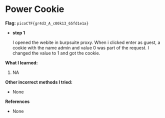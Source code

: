 # Power Cookie

**Flag:** `picoCTF{gr4d3_A_c00k13_65fd1e1a}`

- **step 1**

    I opened the webite in burpsuite proxy. When i clicked enter as guest, a cookie with the name admin and value 0 was part of the request. I changed the value to 1 and got the cookie.

**What I learned:**

1. NA

**Other incorrect methods I tried:**

- None

**References**

- None